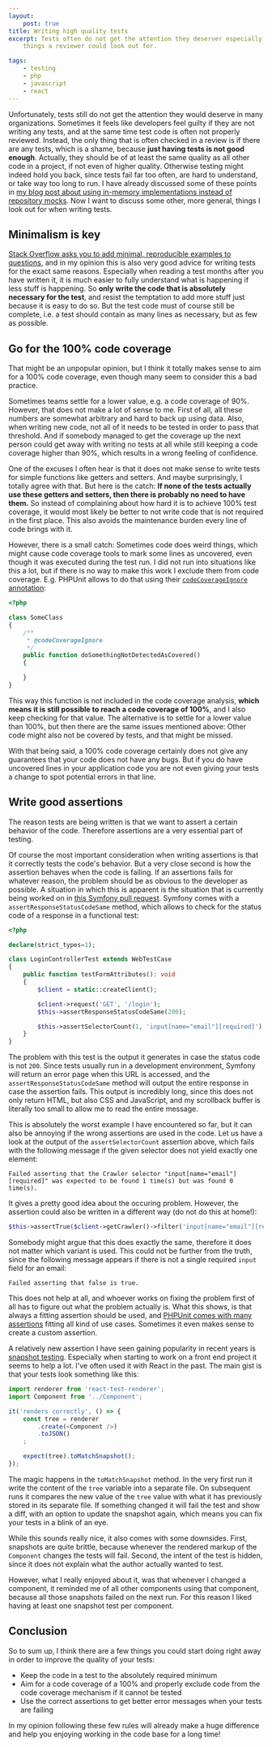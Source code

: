 ```yaml
---
layout:
    post: true
title: Writing high quality tests
excerpt: Tests often do not get the attention they deserver especially during code reviews, even though there are some
    things a reviewer could look out for.

tags:
    - testing
    - php
    - javascript
    - react
---
```


Unfortunately, tests still do not get the attention they would deserve in many organizations. Sometimes it feels like
developers feel guilty if they are not writing any tests, and at the same time test code is often not properly reviewed.
Instead, the only thing that is often checked in a review is if there are any tests, which is a shame, because **just
having tests is not good enough**. Actually, they should be of at least the same quality as all other code in a project,
if not even of higher quality. Otherwise testing might indeed hold you back, since tests fail far too often, are hard to
understand, or take way too long to run. I have already discussed some of these points in [my blog post about using
in-memory implementations instead of repository
mocks](/2023/09/22/avoid-mocking-repositories-by-using-in-memory-implementations.html). Now I want to discuss some
other, more general, things I look out for when writing tests.

## Minimalism is key

[Stack Overflow asks you to add minimal, reproducible examples to
questions](https://stackoverflow.com/help/minimal-reproducible-example), and in my opinion this is also very good advice
for writing tests for the exact same reasons. Especially when reading a test months after you have written it, it is
much easier to fully understand what is happening if less stuff is happening. So **only write the code that is
absolutely necessary for the test**, and resist the temptation to add more stuff just because it is easy to do so. But
the test code must of course still be complete, i.e. a test should contain as many lines as necessary, but as few as
possible.

## Go for the 100% code coverage

That might be an unpopular opinion, but I think it totally makes sense to aim for a 100% code coverage, even though many
seem to consider this a bad practice.

Sometimes teams settle for a lower value, e.g. a code coverage of 90%. However, that does not make a lot of sense to me.
First of all, all these numbers are somewhat arbitrary and hard to back up using data. Also, when writing new code, not
all of it needs to be tested in order to pass that threshold. And if somebody managed to get the coverage up the next
person could get away with writing no tests at all while still keeping a code coverage higher than 90%, which results in
a wrong feeling of confidence.

One of the excuses I often hear is that it does not make sense to write tests for simple functions like getters and
setters. And maybe surprisingly, I totally agree with that. But here is the catch: **If none of the tests actually use
these getters and setters, then there is probably no need to have them.** So instead of complaining about how hard it is
to achieve 100% test coverage, it would most likely be better to not write code that is not required in the first place.
This also avoids the maintenance burden every line of code brings with it.

However, there is a small catch: Sometimes code does weird things, which might cause code coverage tools to mark some
lines as uncovered, even though it was executed during the test run. I did not run into situations like this a lot, but
if there is no way to make this work I exclude them from code coverage. E.g. PHPUnit allows to do that using their
[`codeCoverageIgnore` annotation](https://docs.phpunit.de/en/10.5/code-coverage.html#ignoring-code-blocks):

```php
<?php

class SomeClass
{
    /**
     * @codeCoverageIgnore
     */
    public function doSomethingNotDetectedAsCovered()
    {

    }
}
```

This way this function is not included in the code coverage analysis, **which means it is still possible to reach a code
coverage of 100%**, and I also keep checking for that value. The alternative is to settle for a lower value than 100%,
but then there are the same issues mentioned above: Other code might also not be covered by tests, and that might be
missed.

With that being said, a 100% code coverage certainly does not give any guarantees that your code does not have any bugs.
But if you do have uncovered lines in your application code you are not even giving your tests a change to spot
potential errors in that line.

## Write good assertions

The reason tests are being written is that we want to assert a certain behavior of the code. Therefore assertions are a
very essential part of testing.

Of course the most important consideration when writing assertions is that it correctly tests the code's behavior. But a
very close second is how the assertion behaves when the code is failing. If an assertions fails for whatever reason, the
problem should be as obvious to the developer as possible. A situation in which this is apparent is the situation that
is currently being worked on in [this Symfony pull request](https://github.com/symfony/symfony/pull/58456). Symfony
comes with a `assertResponseStatusCodeSame` method, which allows to check for the status code of a response in a
functional test:

```php
<?php

declare(strict_types=1);

class LoginControllerTest extends WebTestCase
{
    public function testFormAttributes(): void
    {
        $client = static::createClient();

        $client->request('GET', '/login');
        $this->assertResponseStatusCodeSame(200);

        $this->assertSelectorCount(1, 'input[name="email"][required]');
    }
}
```

The problem with this test is the output it generates in case the status code is not `200`. Since tests usually run in a
development environment, Symfony will return an error page when this URL is accessed, and the
`assertResponseStatusCodeSame` method will output the entire response in case the assertion fails. This output is
incredibly long, since this does not only return HTML, but also CSS and JavaScript, and my scrollback buffer is
literally too small to allow me to read the entire message.

This is absolutely the worst example I have encountered so far, but it can also be annoying if the wrong assertions are
used in the code. Let us have a look at the output of the `assertSelectorCount` assertion above, which fails with the
following message if the given selector does not yield exactly one element:

```plaintext
Failed asserting that the Crawler selector "input[name="email"][required]" was expected to be found 1 time(s) but was found 0 time(s).
```

It gives a pretty good idea about the occuring problem. However, the assertion could also be written in a different way
(do not do this at home!):

```php
$this->assertTrue($client->getCrawler()->filter('input[name="email"][required]')->count() === 1);
```

Somebody might argue that this does exactly the same, therefore it does not matter which variant is used. This could not
be further from the truth, since the following message appears if there is not a single required `input` field for an
email:

```plaintext
Failed asserting that false is true.
```

This does not help at all, and whoever works on fixing the problem first of all has to figure out what the problem
actually is. What this shows, is that always a fitting assertion should be used, and [PHPUnit comes with many
assertions](https://docs.phpunit.de/en/11.4/assertions.html) fitting all kind of use cases. Sometimes it even makes
sense to create a custom assertion.

A relatively new assertion I have seen gaining popularity in recent years is [snapshot
testing](https://jestjs.io/docs/snapshot-testing). Especially when starting to work on a front end project it seems to
help a lot. I've often used it with React in the past. The main gist is that your tests look something like this:

```javascript
import renderer from 'react-test-renderer';
import Component from '../Component';

it('renders correctly', () => {
    const tree = renderer
        .create(<Component />)
        .toJSON()
    ;

    expect(tree).toMatchSnapshot();
});
```

The magic happens in the `toMatchSnapshot` method. In the very first run it write the content of the `tree` variable
into a separate file. On subsequent runs it compares the new value of the `tree` value with what it has previously
stored in its separate file. If something changed it will fail the test and show a diff, with an option to update the
snapshot again, which means you can fix your tests in a blink of an eye.

While this sounds really nice, it also comes with some downsides. First, snapshots are quite brittle, because whenever
the rendered markup of the `Component` changes the tests will fail. Second, the intent of the test is hidden, since it
does not explain what the author actually wanted to test.

However, what I really enjoyed about it, was that whenever I changed a component, it reminded me of all other components
using that component, because all those snapshots failed on the next run. For this reason I liked having at least one
snapshot test per component.

## Conclusion

So to sum up, I think there are a few things you could start doing right away in order to improve the quality of your
tests:

- Keep the code in a test to the absolutely required minimum
- Aim for a code coverage of a 100% and properly exclude code from the code coverage mechanism if it cannot be tested
- Use the correct assertions to get better error messages when your tests are failing

In my opinion following these few rules will already make a huge difference and help you enjoying working in the code
base for a long time!

